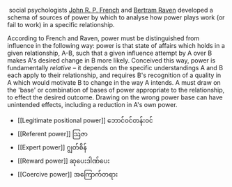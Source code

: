  social psychologists [John R. P. French](https://en.wikipedia.org/wiki/John_R._P._French "John R. P. French") and [Bertram Raven](https://en.wikipedia.org/wiki/Bertram_Raven "Bertram Raven") developed a schema of sources of power by which to analyse how power plays work (or fail to work) in a specific relationship.

According to French and Raven, power must be distinguished from influence in the following way: power is that state of affairs which holds in a given relationship, A-B, such that a given influence attempt by A over B makes A's desired change in B more likely. Conceived this way, power is fundamentally _relative_ – it depends on the specific understandings A and B each apply to their relationship, and requires B's recognition of a quality in A which would motivate B to change in the way A intends. A must draw on the 'base' or combination of bases of power appropriate to the relationship, to effect the desired outcome. Drawing on the wrong power base can have unintended effects, including a reduction in A's own power.

- [[Legitimate positional power]] ဘောင်၀င်တန်း၀င်
- [[Referent power]] သြဇာ
- [[Expert power]] ဂျွတ်စိန်
- [[Reward power]] ဆုပေးဒါဏ်ပေး
- [[Coercive power]] အကြောက်တရား